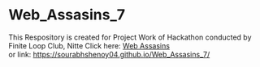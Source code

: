 # Web_Assasins_7
This Respository is created for Project Work of Hackathon conducted by Finite Loop Club, Nitte
Click here:
<a href="https://sourabhshenoy04.github.io/Web_Assasins_7/" target="_blank">Web Assasins</a><br> or
link: https://sourabhshenoy04.github.io/Web_Assasins_7/
